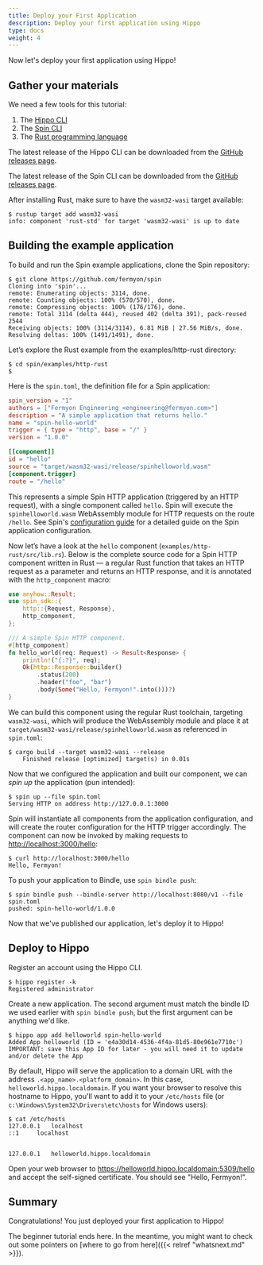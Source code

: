 ```yaml
---
title: Deploy your First Application
description: Deploy your first application using Hippo
type: docs
weight: 4
---
```


Now let's deploy your first application using Hippo!

## Gather your materials

We need a few tools for this tutorial:

1. The [Hippo CLI](https://github.com/deislabs/hippo-cli)
1. The [Spin CLI](https://spin.fermyon.dev/)
1. The [Rust programming language](https://www.rust-lang.org/)

The latest release of the Hippo CLI can be downloaded from the [GitHub releases
page](https://github.com/deislabs/hippo-cli/releases).

The latest release of the Spin CLI can be downloaded from the [GitHub releases
page](https://github.com/fermyon/spin/releases).

After installing Rust, make sure to have the `wasm32-wasi` target available:

```console
$ rustup target add wasm32-wasi
info: component 'rust-std' for target 'wasm32-wasi' is up to date
```

## Building the example application

To build and run the Spin example applications, clone the Spin repository:

```console
$ git clone https://github.com/fermyon/spin
Cloning into 'spin'...
remote: Enumerating objects: 3114, done.
remote: Counting objects: 100% (570/570), done.
remote: Compressing objects: 100% (176/176), done.
remote: Total 3114 (delta 444), reused 402 (delta 391), pack-reused 2544
Receiving objects: 100% (3114/3114), 6.81 MiB | 27.56 MiB/s, done.
Resolving deltas: 100% (1491/1491), done.
```

Let’s explore the Rust example from the examples/http-rust directory:

```console
$ cd spin/examples/http-rust
$
```

Here is the `spin.toml`, the definition file for a Spin application:

```toml
spin_version = "1"
authors = ["Fermyon Engineering <engineering@fermyon.com>"]
description = "A simple application that returns hello."
name = "spin-hello-world"
trigger = { type = "http", base = "/" }
version = "1.0.0"

[[component]]
id = "hello"
source = "target/wasm32-wasi/release/spinhelloworld.wasm"
[component.trigger]
route = "/hello"
```

This represents a simple Spin HTTP application (triggered by an HTTP request),
with a single component called `hello`. Spin will execute the
`spinhelloworld.wasm` WebAssembly module for HTTP requests on the route
`/hello`. See Spin's [configuration
guide](https://spin.fermyon.dev/configuration) for a detailed guide on the Spin
application configuration.

Now let’s have a look at the `hello` component
(`examples/http-rust/src/lib.rs`). Below is the complete source code for a Spin
HTTP component written in Rust — a regular Rust function that takes an HTTP
request as a parameter and returns an HTTP response, and it is annotated with
the `http_component` macro:

```rust
use anyhow::Result;
use spin_sdk::{
    http::{Request, Response},
    http_component,
};

/// A simple Spin HTTP component.
#[http_component]
fn hello_world(req: Request) -> Result<Response> {
    println!("{:?}", req);
    Ok(http::Response::builder()
        .status(200)
        .header("foo", "bar")
        .body(Some("Hello, Fermyon!".into()))?)
}
```

We can build this component using the regular Rust toolchain, targeting
`wasm32-wasi`, which will produce the WebAssembly module and place it at
`target/wasm32-wasi/release/spinhelloworld.wasm` as referenced in `spin.toml`:

```console
$ cargo build --target wasm32-wasi --release
    Finished release [optimized] target(s) in 0.01s
```

Now that we configured the application and built our component, we can _spin
up_ the application (pun intended):

```console
$ spin up --file spin.toml
Serving HTTP on address http://127.0.0.1:3000
```

Spin will instantiate all components from the application configuration, and
will create the router configuration for the HTTP trigger accordingly. The
component can now be invoked by making requests to
<http://localhost:3000/hello>:

```console
$ curl http://localhost:3000/hello
Hello, Fermyon!
```

To push your application to Bindle, use `spin bindle push`:

```console
$ spin bindle push --bindle-server http://localhost:8080/v1 --file spin.toml 
pushed: spin-hello-world/1.0.0
```

Now that we've published our application, let's deploy it to Hippo!

## Deploy to Hippo

Register an account using the Hippo CLI.

```console
$ hippo register -k
Registered administrator
```

Create a new application. The second argument must match the bindle ID we used
earlier with `spin bindle push`, but the first argument can be anything we'd
like.

```console
$ hippo app add helloworld spin-hello-world
Added App helloworld (ID = 'e4a30d14-4536-4f4a-81d5-80e961e7710c')
IMPORTANT: save this App ID for later - you will need it to update and/or delete the App
```

By default, Hippo will serve the application to a domain URL with the address
`.<app_name>.<platform_domain>`. In this case, `helloworld.hippo.localdomain`.
If you want your browser to resolve this hostname to Hippo, you'll want to add
it to your `/etc/hosts` file (or `c:\Windows\System32\Drivers\etc\hosts` for
Windows users):

```console
$ cat /etc/hosts
127.0.0.1	localhost
::1		localhost


127.0.0.1   helloworld.hippo.localdomain
```

Open your web browser to <https://helloworld.hippo.localdomain:5309/hello> and
accept the self-signed certificate. You should see "Hello, Fermyon!".

## Summary

Congratulations! You just deployed your first application to Hippo!

The beginner tutorial ends here. In the meantime, you might want to check out
some pointers on [where to go from here]({{< relref "whatsnext.md" >}}).

